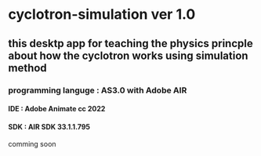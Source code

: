 # cyclotron-simulation ver 1.0 
## this desktp app for teaching the physics princple about how the cyclotron works using simulation method 
### programming languge : AS3.0 with Adobe AIR 
#### IDE : Adobe Animate cc 2022 
#### SDK : AIR SDK 33.1.1.795

comming soon 
